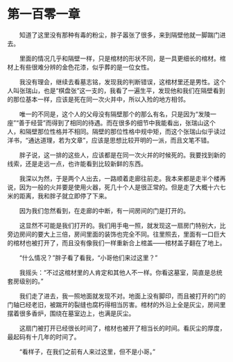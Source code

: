 # 第一百零一章


　　知道了这里没有那种有毒的粉尘，胖子嚣张了很多，来到隔壁他就一脚踹门进去。

　　里面的情况几乎和隔壁一样，只是棺材的形状不同，是一具更细长的棺材。棺材上有些很难分辨的金色花漆，似乎葬的是一位女性。

　　我没有理会，继续去看墓志铭，发现我的判断错误，这棺材里还是男性。这个人叫张瑞山，也是“棋盘张”这一支的，我看了一遍生平，发现他和我们在隔壁看到的那位基本一样，应该是死在同一次火并中，所以入殓的地方相邻。

　　唯一的不同是，这个人的父母没有隔壁那个的那么有名，只是因为“发陵一座”“善于经营”而得到了相同的待遇。而在很多的细节中我能看出，张瑞山这个人，和隔壁那位性格并不相同。隔壁的那位性格中规中矩，而这个张瑞山似乎读过洋书，“通达道理，若为文章”，应该是思想比较开明的一派，而且文笔不错。

　　胖子说，这一排的这些人，应该都是在同一次火并的时候死的。我要找到新的线索，还是走远一点，也许能看到比较新鲜的东西。

　　我深以为然，于是两个人出去，一路顺着走廊往前走。我本来都是走半个楼再说，因为一般的火并要是使用火器，死几十个人是很正常的。但是走了大概十六七米的距离，我和胖子就立即停了下来。

　　因为我们忽然看到，在走廊的中断，有一间房间的门是打开的。

　　这显然不可能是我们打开的。我们用手电一照，就发现这一扇房门特别大，比旁边房间的要大上三倍，房间里面的装饰也完全不同。往里照去，里面有一口巨大的棺材也被打开了，而且没有像我们一样重新合上棺盖——棺材盖子翻在了地上。

　　“什么情况？”胖子看了看我，“小哥他们来过这里？”

　　我摇头：“不过这棺材里的人肯定和其他人不一样。你看这墓室，简直是总统套房级别的。”

　　我们走了进去，我一照地面就发现不对。地面上没有脚印，而且被打开的门的门轴已经老旧，被踹开的裂缝也腐朽得相当厉害。棺材的外沿上全是灰尘，房间里摆着很多香炉，围绕在墓室边上，也满是灰尘。

　　这扇门被打开已经很长时间了，棺材也被开了相当长的时间。看灰尘的厚度，最起码有十几年的时间了。

　　“看样子，在我们之前有人来过这里，但不是小哥。”

